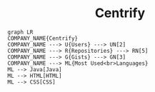 <h1 align="center">Centrify</h1>

```mermaid
graph LR
COMPANY_NAME{Centrify}
COMPANY_NAME ---> U{Users} ---> UN[2]
COMPANY_NAME ---> R{Repositories} ---> RN[5]
COMPANY_NAME ---> G{Gists} ---> GN[3]
COMPANY_NAME ---> ML{Most Used<br>Languages}
ML --> Java[Java]
ML --> HTML[HTML]
ML --> CSS[CSS]
```
